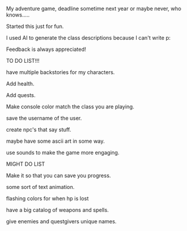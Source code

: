 My adventure game, deadline sometime next year or maybe never, who knows.....

Started this just for fun.

I used AI to generate the class descriptions because I can't write p:

Feedback is always appreciated!



TO DO LIST!!!


have multiple backstories for my characters.

                                  
Add health.

Add quests.

Make console color match the class you are playing.

save the username of the user.

create npc's that say stuff.

maybe have some ascii art in some way.

use sounds to make the game more engaging.



MIGHT DO LIST


Make it so that you can save you progress.

some sort of text animation.

flashing colors for when hp is lost

have a big catalog of weapons and spells.

give enemies and questgivers unique names.
